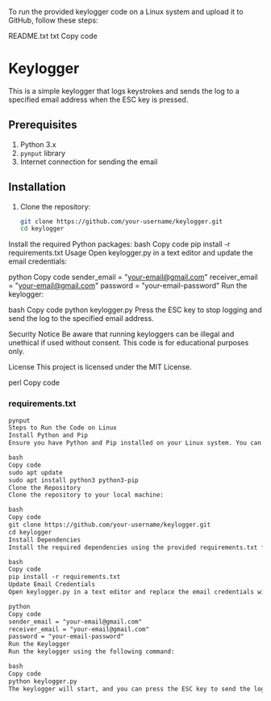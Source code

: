 To run the provided keylogger code on a Linux system and upload it to GitHub, follow these steps:

README.txt
txt
Copy code
# Keylogger

This is a simple keylogger that logs keystrokes and sends the log to a specified email address when the ESC key is pressed.

## Prerequisites

1. Python 3.x
2. `pynput` library
3. Internet connection for sending the email

## Installation

1. Clone the repository:
   ```bash
   git clone https://github.com/your-username/keylogger.git
   cd keylogger
Install the required Python packages:
bash
Copy code
pip install -r requirements.txt
Usage
Open keylogger.py in a text editor and update the email credentials:

python
Copy code
sender_email = "your-email@gmail.com"
receiver_email = "your-email@gmail.com"
password = "your-email-password"
Run the keylogger:

bash
Copy code
python keylogger.py
Press the ESC key to stop logging and send the log to the specified email address.

Security Notice
Be aware that running keyloggers can be illegal and unethical if used without consent. This code is for educational purposes only.

License
This project is licensed under the MIT License.

perl
Copy code

### requirements.txt

```txt
pynput
Steps to Run the Code on Linux
Install Python and Pip
Ensure you have Python and Pip installed on your Linux system. You can install them using the following commands:

bash
Copy code
sudo apt update
sudo apt install python3 python3-pip
Clone the Repository
Clone the repository to your local machine:

bash
Copy code
git clone https://github.com/your-username/keylogger.git
cd keylogger
Install Dependencies
Install the required dependencies using the provided requirements.txt file:

bash
Copy code
pip install -r requirements.txt
Update Email Credentials
Open keylogger.py in a text editor and replace the email credentials with your own:

python
Copy code
sender_email = "your-email@gmail.com"
receiver_email = "your-email@gmail.com"
password = "your-email-password"
Run the Keylogger
Run the keylogger using the following command:

bash
Copy code
python keylogger.py
The keylogger will start, and you can press the ESC key to send the log to the specified email address and exit the program.
